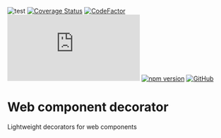 ![test](https://github.com/edwinm/web-component-decorator/workflows/Test/badge.svg) [![Coverage Status](https://coveralls.io/repos/github/edwinm/web-component-decorator/badge.svg?branch=master)](https://coveralls.io/github/edwinm/web-component-decorator?branch=master) [![CodeFactor](https://www.codefactor.io/repository/github/edwinm/web-component-decorator/badge)](https://www.codefactor.io/repository/github/edwinm/web-component-decorator) [![Size](https://img.badgesize.io/edwinm/web-component-decorator/master/dist/bundle.min.js?compression=gzip)](https://github.com/edwinm/web-component-decorator/blob/master/dist/bundle.min.js) [![npm version](https://badge.fury.io/js/web-component-decorator.svg)](https://www.npmjs.com/package/web-component-decorator) [![GitHub](https://img.shields.io/github/license/edwinm/web-component-decorator.svg)](https://github.com/edwinm/web-component-decorator/blob/master/LICENSE)

# Web component decorator

Lightweight decorators for web components
